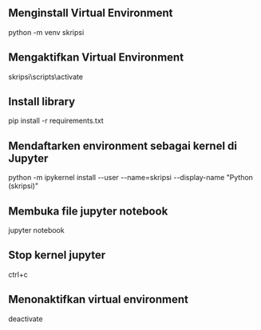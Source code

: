 ## Menginstall Virtual Environment
python -m venv skripsi

## Mengaktifkan Virtual Environment
skripsi\scripts\activate

## Install library
pip install -r requirements.txt

## Mendaftarken environment sebagai kernel di Jupyter
python -m ipykernel install --user --name=skripsi --display-name "Python (skripsi)"

## Membuka file jupyter notebook
jupyter notebook

## Stop kernel jupyter
ctrl+c

## Menonaktifkan virtual environment
deactivate